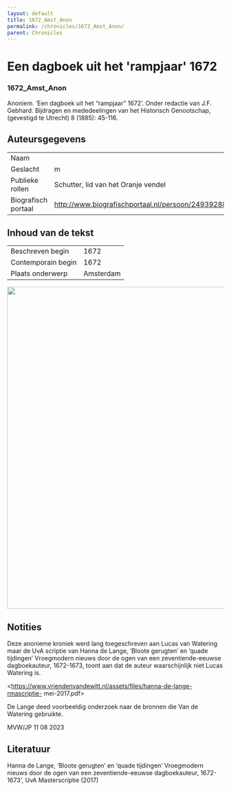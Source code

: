 ```yaml
---
layout: default
title: 1672_Amst_Anon
permalink: /chronicles/1672_Amst_Anon/
parent: Chronicles
--- 
```



# Een dagboek uit het 'rampjaar' 1672 

### 1672_Amst_Anon 

Anoniem. ‘Een dagboek uit het “rampjaar” 1672’. Onder redactie van J.F. Gebhard. Bijdragen en mededeelingen van het Historisch Genootschap, (gevestigd te Utrecht) 8 (1885): 45-116. 

## Auteursgegevens 

| | | 
| --------------- | --------------- | 
| Naam |   | 
| Geslacht | m | 
| Publieke rollen | Schutter, lid van het Oranje vendel | 
| Biografisch portaal | http://www.biografischportaal.nl/persoon/24939288 | 

## Inhoud van de tekst 

| | | 
| --------------- | --------------- | 
| Beschreven begin | 1672 | 
| Contemporain begin | 1672 | 
| Plaats onderwerp | Amsterdam | 

[<img src="..\..\barplots_chronicles\1672_Amst_Anon.jpg" width="750"/>](..\..\barplots_chronicles\1672_Amst_Anon.jpg) 

## Notities 

Deze anonieme kroniek werd lang toegeschreven aan Lucas van Watering maar de
UvA scriptie van Hanna de Lange, ‘Bloote gerugten’ en ‘quade tijdingen’
Vroegmodern nieuws door de ogen van een zeventiende-eeuwse dagboekauteur,
1672-1673, toont aan dat de auteur waarschijnlijk niet Lucas Watering is.

<https://www.vriendenvandewitt.nl/assets/files/hanna-de-lange-rmascriptie-
mei-2017.pdf>

De Lange deed voorbeeldig onderzoek naar de bronnen die Van de Watering
gebruikte.

MVW/JP 11 08 2023



## Literatuur

Hanna de Lange, ‘Bloote gerugten’ en ‘quade tijdingen’
Vroegmodern nieuws door de ogen van een zeventiende-eeuwse dagboekauteur,
1672-1673', UvA Masterscriptie (2017)
 

